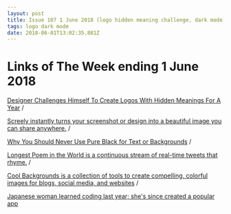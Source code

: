```yaml
---
layout: post
title: Issue 107 1 June 2018 (logo hidden meaning challenge, dark mode)
tags: logo dark mode
date: 2018-06-01T13:02:35.881Z
---
```

# Links of The Week ending 1 June 2018

<a href="https://designyoutrust.com/2018/05/designer-challenges-himself-to-create-logos-with-hidden-meanings-for-a-year" title="Designer Challenges Himself To Create Logos With Hidden Meanings For A Year" alt="Designer Challenges Himself To Create Logos With Hidden Meanings For A Year" target="_blank">Designer Challenges Himself To Create Logos With Hidden Meanings For A Year</a> /

<a href="https://www.screely.com/" title="Screely" alt="Screely" target="_blank">Screely instantly turns your screenshot or design into a beautiful image you can share anywhere.</a> /

<a href="http://uxmovement.com/content/why-you-should-never-use-pure-black-for-text-or-backgrounds" title="" alt="http://uxmovement.com/content/why-you-should-never-use-pure-black-for-text-or-backgrounds" target="_blank">Why You Should Never Use Pure Black for Text or Backgrounds</a> /

<a href="http://www.longestpoemintheworld.com/" title="Longest Poem in the World is a continuous stream of real-time tweets that rhyme." alt="Longest Poem in the World is a continuous stream of real-time tweets that rhyme." target="_blank">Longest Poem in the World is a continuous stream of real-time tweets that rhyme.</a> /

<a href="https://coolbackgrounds.io/" title="Cool Backgrounds is a collection of tools to create compelling, colorful images for blogs, social media, and websites" alt="Cool Backgrounds is a collection of tools to create compelling, colorful images for blogs, social media, and websites" target="_blank">Cool Backgrounds is a collection of tools to create compelling, colorful images for blogs, social media, and websites</a> /

<a href="https://www.aarp.org/work/working-at-50-plus/info-2018/worlds-oldest-app-developer-fd.html" title="Japanese woman learned coding last year; she's since created a popular app" alt="Japanese woman learned coding last year; she's since created a popular app" target="_blank">Japanese woman learned coding last year; she's since created a popular app</a>
